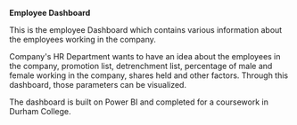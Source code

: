 **Employee Dashboard**

This is the employee Dashboard which contains various information about the employees working in the company.

Company's HR Department wants to have an idea about the employees in the company, promotion list, detrenchment list, percentage of male and female working in the company, shares held and other factors.
Through this dashboard, those parameters can be visualized. 

The dashboard is built on Power BI and completed for a coursework in Durham College.
